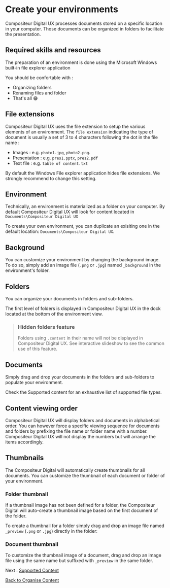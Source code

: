 # Create your environments

Compositeur Digital UX processes documents stored on a specific location in your computer. Those documents can be organized in folders to facilitate the presentation.

## Required skills and resources

The preparation of an environment is done using the Microsoft Windows built-in file explorer application

You should be confortable with : 

- Organizing folders 
- Renaming files and folder
- That's all &#x1F601;

## File extensions

Compositeur Digital UX uses the file extension to setup the various elements of an environment.  The `file extension` indicating the type of document is usually a set of 3 to 4 characters following the dot in the file name :

- Images : e.g. `photo1.jpg`, `photo2.png`.
- Presentation : e.g. `pres1.pptx`, `pres2.pdf`
- Text file : e.g. `table of content.txt`

By default the Windows File explorer application hides file extensions. We strongly recommend to change this setting.

## Environment

Technically, an environment is materialized as a folder on your computer. By default Compositeur Digital UX will look for content located in `Documents\Compositeur Digital UX`

To create your own environment, you can duplicate an exisiting one in the default location: `Documents\Compositeur Digital UX`.

## Background

You can customize your environment by changing the background image. To do so, simply add an image file (`.png` or `.jpg`) named `_background` in the environment's folder.

## Folders

You can organize your documents in folders and sub-folders. 

The first level of folders is displayed in Compositeur Digital UX in the dock located at the bottom of the environment view. 

>### <a name="contentFolder"></a> Hidden folders feature
>
>Folders using `.content` in their name will not be displayed in Compositeur Digital UX.
>See interactive slideshow to see the common use of this feature.

## Documents

Simply drag and drop your documents in the folders and sub-folders to populate your environment.

Check the Supported content for an exhaustive list of supported file types.

## Content viewing order

Compositeur Digital UX will display folders and documents in alphabetical order. You can however force a specific viewing sequence for documents and folders by prefixing the file name or folder name with a number. Compositeur Digital UX will not display the numbers but will arrange the items accordingly.

## Thumbnails 

The Compositeur Digital will automatically create thumbnails for all documents. You can customize the thumbnail of each document or folder of your environment.

### Folder thumbnail

If a thumbnail image has not been defined for a folder, the Compositeur Digital will auto-create a thumbnail image based on the first document of the folder.

To create a thumbnail for a folder simply drag and drop an image file named `_preview` (`.png` or `.jpg`) directly in the folder:

### Document thumbnail

To customize the thumbnail image of a document, drag and drop an image file using the same name but suffixed with `_preview` in the same folder.

Next : [Supported Content](supported_content/index.md)

[Back to Organise Content](index.md)
